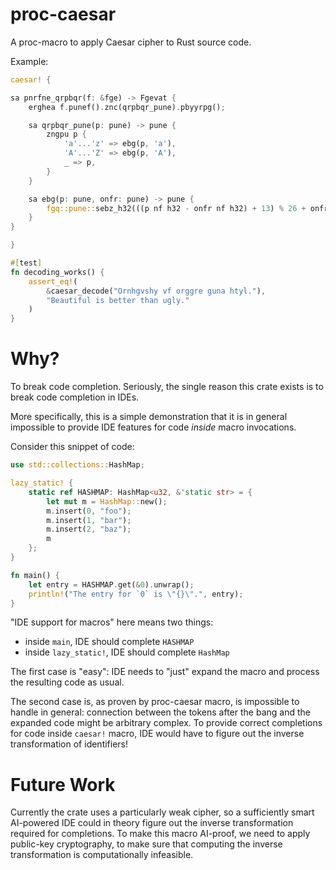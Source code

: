 # proc-caesar

A proc-macro to apply Caesar cipher to Rust source code.

Example:

```rust
caesar! {

sa pnrfne_qrpbqr(f: &fge) -> Fgevat {
    erghea f.punef().znc(qrpbqr_pune).pbyyrpg();

    sa qrpbqr_pune(p: pune) -> pune {
        zngpu p {
            'a'...'z' => ebg(p, 'a'),
            'A'...'Z' => ebg(p, 'A'),
            _ => p,
        }
    }

    sa ebg(p: pune, onfr: pune) -> pune {
        fgq::pune::sebz_h32(((p nf h32 - onfr nf h32) + 13) % 26 + onfr nf h32).hajenc()
    }
}

}

#[test]
fn decoding_works() {
    assert_eq!(
        &caesar_decode("Ornhgvshy vf orggre guna htyl."),
        "Beautiful is better than ugly."
    )
}
```

# Why?

To break code completion. Seriously, the single reason this crate exists is to
break code completion in IDEs.

More specifically, this is a simple demonstration that it is in general
impossible to provide IDE features for code *inside* macro invocations.

Consider this snippet of code:

```rust
use std::collections::HashMap;

lazy_static! {
    static ref HASHMAP: HashMap<u32, &'static str> = {
        let mut m = HashMap::new();
        m.insert(0, "foo");
        m.insert(1, "bar");
        m.insert(2, "baz");
        m
    };
}

fn main() {
    let entry = HASHMAP.get(&0).unwrap();
    println!("The entry for `0` is \"{}\".", entry);
}
```

"IDE support for macros" here means two things:

* inside `main`, IDE should complete `HASHMAP`
* inside `lazy_static!`, IDE should complete `HashMap`

The first case is "easy": IDE needs to "just" expand the macro and process the
resulting code as usual.

The second case is, as proven by proc-caesar macro, is impossible to handle in
general: connection between the tokens after the bang and the expanded code
might be arbitrary complex. To provide correct completions for code inside
`caesar!` macro, IDE would have to figure out the inverse transformation of
identifiers!


# Future Work

Currently the crate uses a particularly weak cipher, so a sufficiently smart
AI-powered IDE could in theory figure out the inverse transformation required
for completions. To make this macro AI-proof, we need to apply public-key
cryptography, to make sure that computing the inverse transformation is
computationally infeasible.
